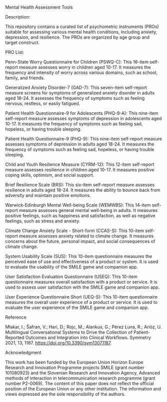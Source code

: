 
Mental Health Assessment Tools

Description:

This repository contains a curated list of psychometric instruments (PROs) suitable for assessing various mental health conditions, including anxiety, depression, and resilience. The PROs are organized by age group and target construct.

PRO List:

Penn-State Worry Questionnaire for Children (PSWQ-C): This 16-item self-report measure assesses worry in children aged 10-17. It measures the frequency and intensity of worry across various domains, such as school, family, and friends.

Generalized Anxiety Disorder-7 (GAD-7): This seven-item self-report measure screens for symptoms of generalized anxiety disorder in adults aged 18-24. It assesses the frequency of symptoms such as feeling nervous, restless, or easily fatigued.

Patient Health Questionnaire-9 for Adolescents (PHQ-9-A): This nine-item self-report measure assesses symptoms of depression in adolescents aged 10-17. It measures the frequency of symptoms such as feeling sad, hopeless, or having trouble sleeping.

Patient Health Questionnaire-9 (PHQ-9): This nine-item self-report measure assesses symptoms of depression in adults aged 18-24. It measures the frequency of symptoms such as feeling sad, hopeless, or having trouble sleeping.

Child and Youth Resilience Measure (CYRM-12): This 12-item self-report measure assesses resilience in children aged 10-17. It measures positive coping skills, optimism, and social support.

Brief Resilience Scale (BRS): This six-item self-report measure assesses resilience in adults aged 18-24. It measures the ability to bounce back from adversity and maintain positive emotions.

Warwick-Edinburgh Mental Well-being Scale (WEMWBS): This 14-item self-report measure assesses general mental well-being in adults. It measures positive feelings, such as happiness and satisfaction, as well as negative feelings, such as stress and anxiety.

Climate Change Anxiety Scale - Short-form (CCAS-S): This 10-item self-report measure assesses anxiety related to climate change. It measures concerns about the future, personal impact, and social consequences of climate change.

System Usability Scale (SUS): This 10-item questionnaire measures the perceived ease of use and effectiveness of a product or system. It is used to evaluate the usability of the SMILE game and companion app.

User Satisfaction Evaluation Questionnaire (USEQ): This 10-item questionnaire measures overall satisfaction with a product or service. It is used to assess user satisfaction with the SMILE game and companion app.

User Experience Questionnaire Short (UEQ-S): This 10-item questionnaire measures the overall user experience of a product or service. It is used to evaluate the user experience of the SMILE game and companion app.

Reference

Mlakar, I.; Šafran, V.; Hari, D.; Rojc, M.; Alankus, G.; Pérez Luna, R.; Ariöz, U. Multilingual Conversational Systems to Drive the Collection of Patient-Reported Outcomes and Integration into Clinical Workflows. Symmetry 2021, 13, 1187. https://doi.org/10.3390/sym13071187. 

Acknowledgment

This work has been funded by the European Union Horizon Europe Research and Innovation Programme projects SMILE (grant number 101080923) and the Slovenian Research and Innovation Agency, Advanced methods of interaction in telecommunication research programme (grant number P2-0069). The content of this paper does not reflect the official position of the European Union or any other institution. The information and views expressed are the sole responsibility of the authors.
